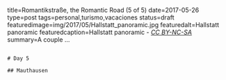 title=Romantikstraße, the Romantic Road (5 of 5)
date=2017-05-26
type=post
tags=personal,turismo,vacaciones
status=draft
featuredimage=img/2017/05/Hallstatt_panoramic.jpg
featuredalt=Hallstatt panoramic
featuredcaption=Hallstatt panoramic - <a href="http://creativecommons.org/licenses/by-nc-sa/2.0/"><i>CC BY-NC-SA</i></a>
summary=A couple ...
~~~~~~

# Day 5

## Mauthausen
